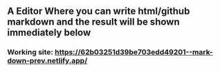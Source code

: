 ## A Editor Where you can write html/github markdown and the result will be shown immediately below
### Working site: https://62b03251d39be703edd49201--mark-down-prev.netlify.app/